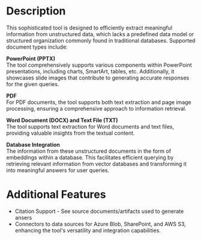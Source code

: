 # Description

This sophisticated tool is designed to efficiently extract meaningful information from unstructured data, which lacks a predefined data model or structured organization commonly found in traditional databases. Supported document types include:


**PowerPoint (PPTX)**<br>
The tool comprehensively supports various components within PowerPoint presentations, including charts, SmartArt, tables, etc. Additionally, it showcases slide images that contribute to generating accurate responses for the given queries.

**PDF**<br>
For PDF documents, the tool supports both text extraction and page image processing, ensuring a comprehensive approach to information retrieval.

**Word Document (DOCX) and Text File (TXT)**<br>
The tool supports text extraction for Word documents and text files, providing valuable insights from the textual content.

**Database Integration**<br>
The information from these unstructured documents in the form of embeddings within a database. This facilitates efficient querying by retrieving relevant information from vector databases and transforming it into meaningful answers for user queries.

# Additional Features

* Citation Support - See source documents/artifacts used to generate ansers
* Connectors to data sources for Azure Blob, SharePoint, and AWS S3, enhancing the tool's versatility and integration capabilities.